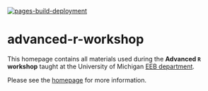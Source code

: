 [![pages-build-deployment](https://github.com/mhesselbarth/advanced-r-workshop/actions/workflows/pages/pages-build-deployment/badge.svg)](https://github.com/mhesselbarth/advanced-r-workshop/actions/workflows/pages/pages-build-deployment)

# advanced-r-workshop

This homepage contains all materials used during the **Advanced `R` workshop** taught at the University of Michigan [EEB department](https://lsa.umich.edu/eeb). 

Please see the [homepage](https://mhesselbarth.github.io/advanced-r-workshop/) for more information.

